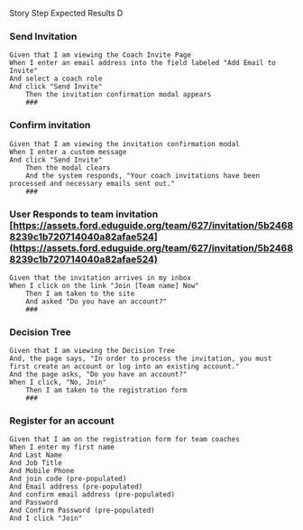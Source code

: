 Story	Step	Expected Results	D
### Send Invitation			
	Given that I am viewing the Coach Invite Page		
	When I enter an email address into the field labeled "Add Email to Invite"		
	And select a coach role		
	And click "Send Invite"		
		Then the invitation confirmation modal appears	
		###	
### Confirm invitation			
	Given that I am viewing the invitation confirmation modal		
	When I enter a custom message		
	And click "Send Invite"		
		Then the modal clears	
		And the system responds, "Your coach invitations have been processed and necessary emails sent out."	
		###	
### User Responds to team invitation			[https://assets.ford.eduguide.org/team/627/invitation/5b24688239c1b720714040a82afae524](https://assets.ford.eduguide.org/team/627/invitation/5b24688239c1b720714040a82afae524)
	Given that the invitation arrives in my inbox		
	When I click on the link "Join [Team name] Now"		
		Then I am taken to the site	
		And asked "Do you have an account?"	
		###	
### Decision Tree			
	Given that I am viewing the Decision Tree		
	And, the page says, "In order to process the invitation, you must first create an account or log into an existing account."		
	And the page asks, "Do you have an account?"		
	When I click, "No, Join"		
		Then I am taken to the registration form	
		###	
### Register for an account			
	Given that I am on the registration form for team coaches		
	When I enter my first name		
	And Last Name		
	And Job Title		
	And Mobile Phone		
	And join code (pre-populated)		
	And Email address (pre-populated)		
	And confirm email address (pre-populated)		
	and Password		
	And Confirm Password (pre-populated)		
	And I click "Join"
  ###
